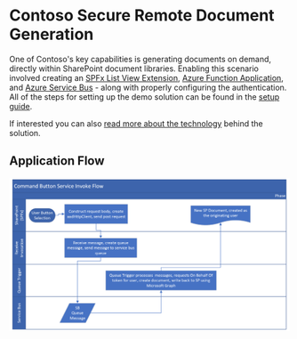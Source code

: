 # Contoso Secure Remote Document Generation

One of Contoso's key capabilities is generating documents on demand, directly within SharePoint document libraries. Enabling this scenario involved creating an [SPFx List View Extension](https://docs.microsoft.com/en-us/sharepoint/dev/spfx/extensions/get-started/building-simple-cmdset-with-dialog-api), [Azure Function Application](https://docs.microsoft.com/en-us/azure/azure-functions/), and [Azure Service Bus](https://docs.microsoft.com/en-us/azure/service-bus-messaging/) - along with properly configuring the authentication. All of the steps for setting up the demo solution can be found in the [setup guide](./setup.md).

If interested you can also [read more about the technology](./tech-details.md) behind the solution.

## Application Flow

![](../img/listview-invoke/Contoso-cmd-service-invoke-flow.png)

